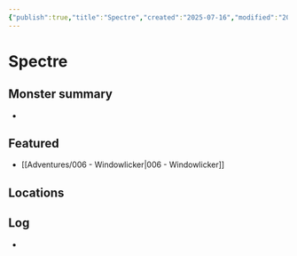 ```yaml
---
{"publish":true,"title":"Spectre","created":"2025-07-16","modified":"2025-07-16T20:41:11.975+02:00","cssclasses":""}
---
```



# Spectre


## Monster summary
* 

## Featured
- [[Adventures/006 - Windowlicker\|006 - Windowlicker]]


## Locations


## Log
* 